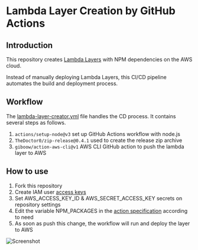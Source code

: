 # Lambda Layer Creation by GitHub Actions
## Introduction
This repository creates [Lambda Layers](https://docs.aws.amazon.com/lambda/latest/dg/configuration-layers.html) with NPM dependencies on the AWS cloud.

Instead of manually deploying Lambda Layers, this CI/CD pipeline automates the build and deployment process.

## Workflow
The [lambda-layer-creator.yml](https://github.com/kusumsiri/Lambda-Layer-Creator/blob/main/.github/workflows/lambda-layer-creator.yml) file handles the CD process.
It contains several steps as follows.
1. `actions/setup-node@v3` set up GitHub Actions workflow with node.js
2. `TheDoctor0/zip-release@0.4.1` used to create the release zip archive
3. `giboow/action-aws-cli@v1` AWS CLI GitHub action to push the lambda layer to AWS
## How to use
1. Fork this repository
2. Create IAM user [access keys](https://docs.aws.amazon.com/IAM/latest/UserGuide/id_credentials_access-keys.html#Using_CreateAccessKey)
3. Set AWS_ACCESS_KEY_ID & AWS_SECRET_ACCESS_KEY secrets on repository settings
4. Edit the variable NPM_PACKAGES in the [action specification](.github/workflows/lambda-layer-creator.yml) according to need
5. As soon as push this change, the workflow will run and deploy the layer to  AWS

![Screenshot](Screenshot.png)
